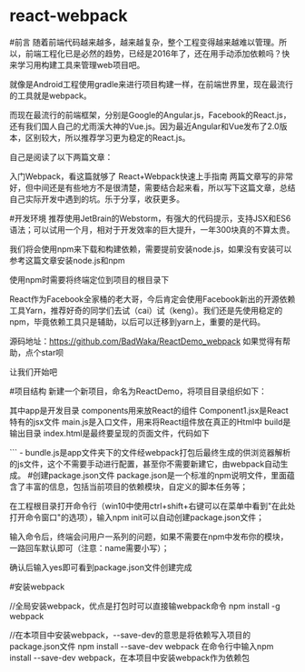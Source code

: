 # react-webpack
#前言 随着前端代码越来越多，越来越复杂，整个工程变得越来越难以管理。所以，前端工程化已是必然的趋势，已经是2016年了，还在用手动添加依赖吗？快来学习用构建工具来管理web项目吧。

就像是Android工程使用gradle来进行项目构建一样，在前端世界里，现在最流行的工具就是webpack。

而现在最流行的前端框架，分别是Google的Angular.js，Facebook的React.js，还有我们国人自己的尤雨溪大神的Vue.js。因为最近Angular和Vue发布了2.0版本，区别较大，所以推荐学习更为稳定的React.js。

自己是阅读了以下两篇文章：

入门Webpack，看这篇就够了 React+Webpack快速上手指南
两篇文章写的非常好，但中间还是有些地方不是很清楚，需要结合起来看，所以写下这篇文章，总结自己实际开发中遇到的坑。乐于分享，收获更多。

#开发环境 推荐使用JetBrain的Webstorm，有强大的代码提示，支持JSX和ES6语法；可以试用一个月，相对于开发效率的巨大提升，一年300块真的不算太贵。

我们将会使用npm来下载和构建依赖，需要提前安装node.js，如果没有安装可以参考这篇文章安装node.js和npm

使用npm时需要将终端定位到项目的根目录下

React作为Facebook全家桶的老大哥，今后肯定会使用Facebook新出的开源依赖工具Yarn，推荐好奇的同学们去试（cai）试（keng）。我们还是先使用稳定的npm，毕竟依赖工具只是辅助，以后可以迁移到yarn上，重要的是代码。

源码地址：https://github.com/BadWaka/ReactDemo_webpack 如果觉得有帮助，点个star呗

让我们开始吧

#项目结构 新建一个新项目，命名为ReactDemo，将项目目录组织如下：



其中app是开发目录
components用来放React的组件
Component1.jsx是React特有的jsx文件
main.js是入口文件，用来将React组件放在真正的Html中
build是输出目录
index.html是最终要呈现的页面文件，代码如下
<!DOCTYPE html>
<title>ReactDemo1</title>
<script src="bundle.js"></script> ``` - bundle.js是app文件夹下的文件经webpack打包后最终生成的供浏览器解析的js文件，这个不需要手动进行配置，甚至你不需要新建它，由webpack自动生成。
#创建package.json文件 package.json是一个标准的npm说明文件，里面蕴含了丰富的信息，包括当前项目的依赖模块，自定义的脚本任务等；

在工程根目录打开命令行（win10中使用ctrl+shift+右键可以在菜单中看到"在此处打开命令窗口"的选项），输入npm init可以自动创建package.json文件；

输入命令后，终端会问用户一系列的问题，如果不需要在npm中发布你的模块，一路回车默认即可（注意：name需要小写）；



确认后输入yes即可看到package.json文件创建完成



#安装webpack

//全局安装webpack，优点是打包时可以直接输webpack命令
npm install -g webpack

//在本项目中安装webpack，--save-dev的意思是将依赖写入项目的package.json文件
npm install --save-dev webpack
在命令行中输入npm install --save-dev webpack，在本项目中安装webpack作为依赖包

